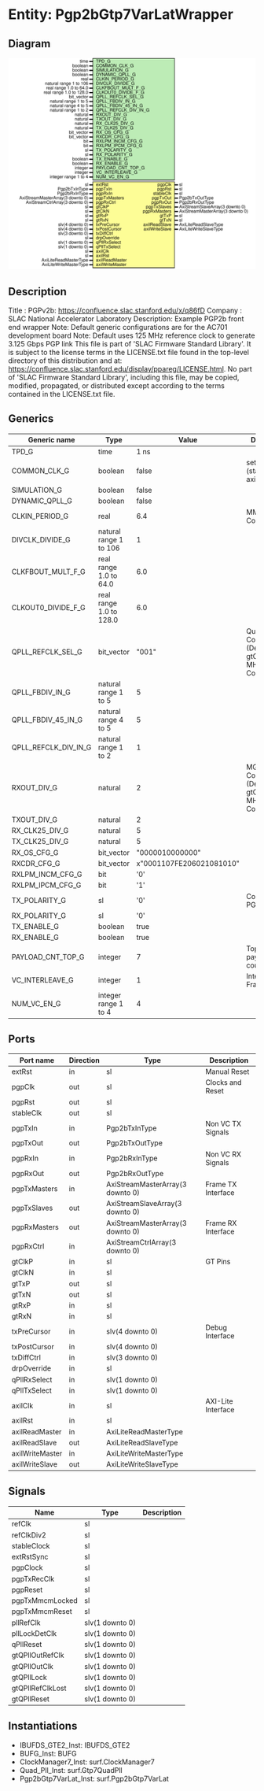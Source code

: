 # Entity: Pgp2bGtp7VarLatWrapper

## Diagram

![Diagram](Pgp2bGtp7VarLatWrapper.svg "Diagram")
## Description

Title      : PGPv2b: https://confluence.slac.stanford.edu/x/q86fD
Company    : SLAC National Accelerator Laboratory
Description: Example PGP2b front end wrapper
Note: Default generic configurations are for the AC701 development board
Note: Default uses 125 MHz reference clock to generate 3.125 Gbps PGP link
This file is part of 'SLAC Firmware Standard Library'.
It is subject to the license terms in the LICENSE.txt file found in the
top-level directory of this distribution and at:
   https://confluence.slac.stanford.edu/display/ppareg/LICENSE.html.
No part of 'SLAC Firmware Standard Library', including this file,
may be copied, modified, propagated, or distributed except according to
the terms contained in the LICENSE.txt file.
## Generics

| Generic name         | Type                    | Value                    | Description                                                         |
| -------------------- | ----------------------- | ------------------------ | ------------------------------------------------------------------- |
| TPD_G                | time                    | 1 ns                     |                                                                     |
| COMMON_CLK_G         | boolean                 | false                    | set true if (stableClk = axilClk)                                   |
| SIMULATION_G         | boolean                 | false                    |                                                                     |
| DYNAMIC_QPLL_G       | boolean                 | false                    |                                                                     |
| CLKIN_PERIOD_G       | real                    | 6.4                      | MMCM Configurations                                                 |
| DIVCLK_DIVIDE_G      | natural range 1 to 106  | 1                        |                                                                     |
| CLKFBOUT_MULT_F_G    | real range 1.0 to 64.0  | 6.0                      |                                                                     |
| CLKOUT0_DIVIDE_F_G   | real range 1.0 to 128.0 | 6.0                      |                                                                     |
| QPLL_REFCLK_SEL_G    | bit_vector              | "001"                    | Quad PLL Configurations (Defaults: gtClkP = 125 MHz Configuration)  |
| QPLL_FBDIV_IN_G      | natural range 1 to 5    | 5                        |                                                                     |
| QPLL_FBDIV_45_IN_G   | natural range 4 to 5    | 5                        |                                                                     |
| QPLL_REFCLK_DIV_IN_G | natural range 1 to 2    | 1                        |                                                                     |
| RXOUT_DIV_G          | natural                 | 2                        | MGT Configurations (Defaults: gtClkP = 125 MHz Configuration)       |
| TXOUT_DIV_G          | natural                 | 2                        |                                                                     |
| RX_CLK25_DIV_G       | natural                 | 5                        |                                                                     |
| TX_CLK25_DIV_G       | natural                 | 5                        |                                                                     |
| RX_OS_CFG_G          | bit_vector              | "0000010000000"          |                                                                     |
| RXCDR_CFG_G          | bit_vector              | x"0001107FE206021081010" |                                                                     |
| RXLPM_INCM_CFG_G     | bit                     | '0'                      |                                                                     |
| RXLPM_IPCM_CFG_G     | bit                     | '1'                      |                                                                     |
| TX_POLARITY_G        | sl                      | '0'                      | Configure PGP                                                       |
| RX_POLARITY_G        | sl                      | '0'                      |                                                                     |
| TX_ENABLE_G          | boolean                 | true                     |                                                                     |
| RX_ENABLE_G          | boolean                 | true                     |                                                                     |
| PAYLOAD_CNT_TOP_G    | integer                 | 7                        | Top bit for payload counter                                         |
| VC_INTERLEAVE_G      | integer                 | 1                        | Interleave Frames                                                   |
| NUM_VC_EN_G          | integer range 1 to 4    | 4                        |                                                                     |
## Ports

| Port name       | Direction | Type                             | Description        |
| --------------- | --------- | -------------------------------- | ------------------ |
| extRst          | in        | sl                               | Manual Reset       |
| pgpClk          | out       | sl                               | Clocks and Reset   |
| pgpRst          | out       | sl                               |                    |
| stableClk       | out       | sl                               |                    |
| pgpTxIn         | in        | Pgp2bTxInType                    | Non VC TX Signals  |
| pgpTxOut        | out       | Pgp2bTxOutType                   |                    |
| pgpRxIn         | in        | Pgp2bRxInType                    | Non VC RX Signals  |
| pgpRxOut        | out       | Pgp2bRxOutType                   |                    |
| pgpTxMasters    | in        | AxiStreamMasterArray(3 downto 0) | Frame TX Interface |
| pgpTxSlaves     | out       | AxiStreamSlaveArray(3 downto 0)  |                    |
| pgpRxMasters    | out       | AxiStreamMasterArray(3 downto 0) | Frame RX Interface |
| pgpRxCtrl       | in        | AxiStreamCtrlArray(3 downto 0)   |                    |
| gtClkP          | in        | sl                               | GT Pins            |
| gtClkN          | in        | sl                               |                    |
| gtTxP           | out       | sl                               |                    |
| gtTxN           | out       | sl                               |                    |
| gtRxP           | in        | sl                               |                    |
| gtRxN           | in        | sl                               |                    |
| txPreCursor     | in        | slv(4 downto 0)                  | Debug Interface    |
| txPostCursor    | in        | slv(4 downto 0)                  |                    |
| txDiffCtrl      | in        | slv(3 downto 0)                  |                    |
| drpOverride     | in        | sl                               |                    |
| qPllRxSelect    | in        | slv(1 downto 0)                  |                    |
| qPllTxSelect    | in        | slv(1 downto 0)                  |                    |
| axilClk         | in        | sl                               | AXI-Lite Interface |
| axilRst         | in        | sl                               |                    |
| axilReadMaster  | in        | AxiLiteReadMasterType            |                    |
| axilReadSlave   | out       | AxiLiteReadSlaveType             |                    |
| axilWriteMaster | in        | AxiLiteWriteMasterType           |                    |
| axilWriteSlave  | out       | AxiLiteWriteSlaveType            |                    |
## Signals

| Name             | Type            | Description |
| ---------------- | --------------- | ----------- |
| refClk           | sl              |             |
| refClkDiv2       | sl              |             |
| stableClock      | sl              |             |
| extRstSync       | sl              |             |
| pgpClock         | sl              |             |
| pgpTxRecClk      | sl              |             |
| pgpReset         | sl              |             |
| pgpTxMmcmLocked  | sl              |             |
| pgpTxMmcmReset   | sl              |             |
| pllRefClk        | slv(1 downto 0) |             |
| pllLockDetClk    | slv(1 downto 0) |             |
| qPllReset        | slv(1 downto 0) |             |
| gtQPllOutRefClk  | slv(1 downto 0) |             |
| gtQPllOutClk     | slv(1 downto 0) |             |
| gtQPllLock       | slv(1 downto 0) |             |
| gtQPllRefClkLost | slv(1 downto 0) |             |
| gtQPllReset      | slv(1 downto 0) |             |
## Instantiations

- IBUFDS_GTE2_Inst: IBUFDS_GTE2
- BUFG_Inst: BUFG
- ClockManager7_Inst: surf.ClockManager7
- Quad_Pll_Inst: surf.Gtp7QuadPll
- Pgp2bGtp7VarLat_Inst: surf.Pgp2bGtp7VarLat
